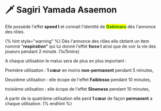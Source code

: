# 🗡 Sagiri Yamada Asaemon

Elle possède l'effet **speed I** et connait l'identité de <mark style="color:green;">**Gabimaru**</mark> dès l'annonce des rôles.

{% hint style="warning" %}
Dès l'annonce des rôles elle obtient un item nommé "**respiration"** qui lui donné l'effet **force I** ainsi que de voir la vie des joueurs pendant 2 minute. (1x/5mins)

A chaque utilisation le malus sera de plus en plus important :&#x20;

Première utilisation : **1 cœur** en moins **non-permanent** pendant 5 minutes,

Deuxième utilisation : elle écope de l'effet **Faiblesse** pendant 10 minutes,

troisième utilisation : elle écope de l'effet  **Slowness** pendant 10 minutes,

A partir de la quatrième utilisation elle perd **1 cœur** de façon **permanent** a chaque utilisation.
{% endhint %}

<figure><img src="../../../../../.gitbook/assets/anime-hells-paradise.gif" alt=""><figcaption></figcaption></figure>
